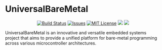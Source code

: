 # UniversalBareMetal

<p align="center">
    <a href="https://github.com/imahjoub/UniversalBareMetal/actions">
        <img src="https://github.com/imahjoub/UniversalBareMetal/actions/workflows/UniversalBareMetal.yml/badge.svg" alt="Build Status"></a>
    <a href="https://github.com/imahjoub/UniversalBareMetal/issues?q=is%3Aissue+is%3Aopen+sort%3Aupdated-desc">
        <img src="https://custom-icon-badges.herokuapp.com/github/issues-raw/imahjoub/UniversalBareMetal?logo=github" alt="Issues" /></a>
    <a href="https://github.com/imahjoub/UniversalBareMetal/blob/main/LICENSE">
        <img src="https://img.shields.io/badge/License-MIT-yellow.svg" alt="MIT License"></a>
    <a href="https://github.com/imahjoub/UniversalBareMetal" alt="GitHub code size in bytes">
        <img src="https://img.shields.io/github/languages/code-size/imahjoub/UniversalBareMetal" /></a>
    <a href="https://github.com/imahjoub/UniversalBareMetal" alt="Activity">
        <img src="https://img.shields.io/github/commit-activity/y/imahjoub/UniversalBareMetal" /></a>
</p>

UniversalBareMetal is an innovative and versatile embedded systems project that aims to provide a unified platform for bare-metal programming across various microcontroller architectures.

